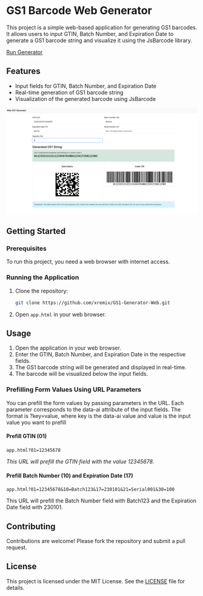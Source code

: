 # GS1 Barcode Web Generator

This project is a simple web-based application for generating GS1 barcodes. It allows users to input GTIN, Batch Number, and Expiration Date to generate a GS1 barcode string and visualize it using the JsBarcode library.


[Run Generator](https://raw.githack.com/xremix/GS1-Barcode-Generator-Web/main/app.html)

## Features

- Input fields for GTIN, Batch Number, and Expiration Date
- Real-time generation of GS1 barcode string
- Visualization of the generated barcode using JsBarcode

![Screenshot](./Screenshot.png)

## Getting Started

### Prerequisites

To run this project, you need a web browser with internet access.

### Running the Application

1. Clone the repository:
    ```sh
    git clone https://github.com/xremix/GS1-Generator-Web.git
    ```
2. Open `app.html` in your web browser.

## Usage

1. Open the application in your web browser.
2. Enter the GTIN, Batch Number, and Expiration Date in the respective fields.
3. The GS1 barcode string will be generated and displayed in real-time.
4. The barcode will be visualized below the input fields.

### Prefilling Form Values Using URL Parameters

You can prefill the form values by passing parameters in the URL. Each parameter corresponds to the data-ai attribute of the input fields. The format is ?key=value, where key is the data-ai value and value is the input value you want to prefill

#### Prefill GTIN (01)

`app.html?01=12345678`

*This URL will prefill the GTIN field with the value 12345678.*

#### Prefill Batch Number (10) and Expiration Date (17)

`app.html?01=12345678&10=Batch123&17=230101&21=Serial001&30=100`

This URL will prefill the Batch Number field with Batch123 and the Expiration Date field with 230101.



## Contributing

Contributions are welcome! Please fork the repository and submit a pull request.

## License

This project is licensed under the MIT License. See the [LICENSE](LICENSE) file for details.